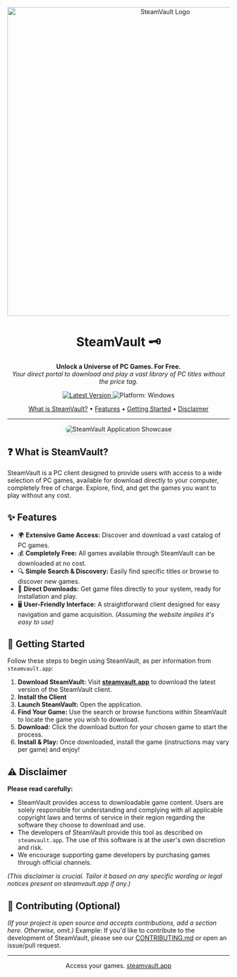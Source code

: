 <p align="center">
  <img src="https://i.imgur.com/9yn7DzW.png" alt="SteamVault Logo" width="700"/>
</p>

<h1 align="center">SteamVault 🗝️</h1>

<p align="center">
  <strong>Unlock a Universe of PC Games. For Free.</strong><br/>
  <em>Your direct portal to download and play a vast library of PC titles without the price tag.</em>
</p>

<p align="center">
  <a href="YOUR_LATEST_RELEASE_LINK_HERE_IF_APPLICABLE">
    <img src="https://img.shields.io/github/v/release/YOUR_USERNAME/SteamVault?include_prereleases&label=version&color=brightgreen" alt="Latest Version">
  </a>
  <img src="https://img.shields.io/badge/platform-Windows-blue.svg" alt="Platform: Windows">
  <!-- Add other platforms if supported -->
</p>

<p align="center">
  <a href="#-what-is-steamvault">What is SteamVault?</a> •
  <a href="#-features">Features</a> •
  <a href="#-getting-started">Getting Started</a> •
  <a href="#-disclaimer">Disclaimer</a>
</p>

---

<p align="center">
  <!-- Replace with an attractive screenshot showing the app's game browser or download interface -->
  <img src="https://i.imgur.com/AvtJL1P.png" alt="SteamVault Application Showcase" style="border-radius: 8px; box-shadow: 0 4px 15px rgba(0,0,0,0.1);"/>
</p>

## ❓ What is SteamVault?

SteamVault is a PC client designed to provide users with access to a wide selection of PC games, available for download directly to your computer, completely free of charge. Explore, find, and get the games you want to play without any cost.

## ✨ Features

*   🌍 **Extensive Game Access:** Discover and download a vast catalog of PC games.
*   💰 **Completely Free:** All games available through SteamVault can be downloaded at no cost.
*   🔍 **Simple Search & Discovery:** Easily find specific titles or browse to discover new games.
*   🔽 **Direct Downloads:** Get game files directly to your system, ready for installation and play.
*   🖥️ **User-Friendly Interface:** A straightforward client designed for easy navigation and game acquisition.
    *(Assuming the website implies it's easy to use)*


## 🚀 Getting Started

Follow these steps to begin using SteamVault, as per information from `steamvault.app`:

1.  **Download SteamVault:** Visit [**steamvault.app**](https://steamvault.app) to download the latest version of the SteamVault client.
2.  **Install the Client**
3.  **Launch SteamVault:** Open the application.
4.  **Find Your Game:** Use the search or browse functions within SteamVault to locate the game you wish to download.
5.  **Download:** Click the download button for your chosen game to start the process.
6.  **Install & Play:** Once downloaded, install the game (instructions may vary per game) and enjoy!

## ⚠️ Disclaimer

**Please read carefully:**

*   SteamVault provides access to downloadable game content. Users are solely responsible for understanding and complying with all applicable copyright laws and terms of service in their region regarding the software they choose to download and use.
*   The developers of SteamVault provide this tool as described on `steamvault.app`. The use of this software is at the user's own discretion and risk.
*   We encourage supporting game developers by purchasing games through official channels.

*(This disclaimer is crucial. Tailor it based on any specific wording or legal notices present on steamvault.app if any.)*

## 🤝 Contributing (Optional)

*(If your project is open source and accepts contributions, add a section here. Otherwise, omit.)*
Example:
If you'd like to contribute to the development of SteamVault, please see our [CONTRIBUTING.md](YOUR_CONTRIBUTING_MD_LINK) or open an issue/pull request.

---

<p align="center">
  Access your games. <a href="https://steamvault.app/">steamvault.app</a>
</p>
